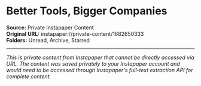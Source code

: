 # Better Tools, Bigger Companies

**Source:** Private Instapaper Content  
**Original URL:** instapaper://private-content/1682650333  
**Folders:** Unread, Archive, Starred  

---

*This is private content from Instapaper that cannot be directly accessed via URL. The content was saved privately to your Instapaper account and would need to be accessed through Instapaper's full-text extraction API for complete content.*